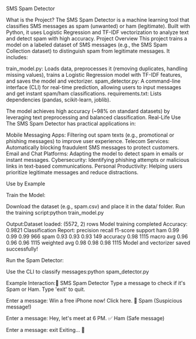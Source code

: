 SMS Spam Detector

What is the Project?
The SMS Spam Detector is a machine learning tool that classifies SMS messages as spam (unwanted) or ham (legitimate). Built with Python, it uses Logistic Regression and TF-IDF vectorization to analyze text and detect spam with high accuracy.
Project Overview
This project trains a model on a labeled dataset of SMS messages (e.g., the SMS Spam Collection dataset) to distinguish spam from legitimate messages. It includes:

train_model.py: Loads data, preprocesses it (removing duplicates, handling missing values), trains a Logistic Regression model with TF-IDF features, and saves the model and vectorizer.
spam_detector.py: A command-line interface (CLI) for real-time prediction, allowing users to input messages and get instant spam/ham classifications.
requirements.txt: Lists dependencies (pandas, scikit-learn, joblib).

The model achieves high accuracy (~98% on standard datasets) by leveraging text preprocessing and balanced classification.
Real-Life Use
The SMS Spam Detector has practical applications in:

Mobile Messaging Apps: Filtering out spam texts (e.g., promotional or phishing messages) to improve user experience.
Telecom Services: Automatically blocking fraudulent SMS messages to protect customers.
Email and Chat Platforms: Adapting the model to detect spam in emails or instant messages.
Cybersecurity: Identifying phishing attempts or malicious links in text-based communications.
Personal Productivity: Helping users prioritize legitimate messages and reduce distractions.

Use by Example

Train the Model:

Download the dataset (e.g., spam.csv) and place it in the data/ folder.
Run the training script:python train_model.py


Output:Dataset loaded: (5572, 2) rows
Model training completed
Accuracy: 0.9821
Classification Report:
              precision    recall  f1-score   support
       ham       0.99      0.99      0.99       966
      spam       0.93      0.93      0.93       149
   accuracy                           0.98      1115
  macro avg       0.96      0.96      0.96      1115
 weighted avg       0.98      0.98      0.98      1115
Model and vectorizer saved successfully!




Run the Spam Detector:

Use the CLI to classify messages:python spam_detector.py


Example Interaction:📩 SMS Spam Detector
Type a message to check if it's Spam or Ham.
Type 'exit' to quit.

Enter a message: Win a free iPhone now! Click here.
🚨 Spam (Suspicious message!)

Enter a message: Hey, let's meet at 6 PM.
✅ Ham (Safe message)

Enter a message: exit
Exiting... 👋




